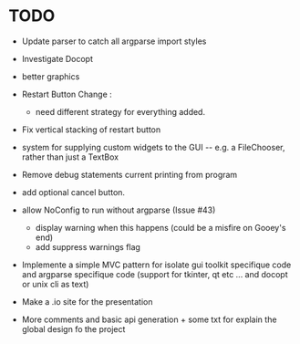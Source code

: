 TODO
====

- Update parser to catch all argparse import styles
- Investigate Docopt
- better graphics

- Restart Button Change :
    * need different strategy for everything added.

- Fix vertical stacking of restart button
- system for supplying custom widgets to the GUI
  -- e.g. a FileChooser, rather than just a TextBox
- Remove debug statements current printing from program
- add optional cancel button.
- allow NoConfig to run without argparse (Issue #43)
    * display warning when this happens (could be a misfire on Gooey's end)
    * add suppress warnings flag

- Implemente a simple MVC pattern for isolate gui toolkit specifique code and
  argparse specifique code (support for tkinter, qt etc ... and docopt or unix
  cli as text)

- Make a .io site for the presentation

- More comments and basic api generation + some txt for explain the global
  design fo the project
